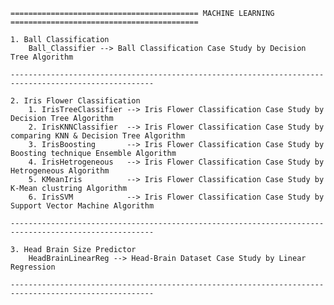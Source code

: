     ========================================== MACHINE LEARNING ==========================================
    
    1. Ball Classification
        Ball_Classifier --> Ball Classification Case Study by Decision Tree Algorithm
    
    ------------------------------------------------------------------------------------------------------
    
    2. Iris Flower Classification
        1. IrisTreeClassifier --> Iris Flower Classification Case Study by Decision Tree Algorithm
        2. IrisKNNClassifier  --> Iris Flower Classification Case Study by comparing KNN & Decision Tree Algorithm
        3. IrisBoosting       --> Iris Flower Classification Case Study by Boosting technique Ensemble Algorithm
        4. IrisHetrogeneous   --> Iris Flower Classification Case Study by Hetrogeneous Algorithm
        5. KMeanIris          --> Iris Flower Classification Case Study by K-Mean clustring Algorithm
        6. IrisSVM            --> Iris Flower Classification Case Study by Support Vector Machine Algorithm
    
    ------------------------------------------------------------------------------------------------------

    3. Head Brain Size Predictor
        HeadBrainLinearReg --> Head-Brain Dataset Case Study by Linear Regression
    
    ------------------------------------------------------------------------------------------------------



